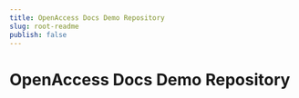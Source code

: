 ```yaml
---
title: OpenAccess Docs Demo Repository
slug: root-readme
publish: false
---
```


# OpenAccess Docs Demo Repository
